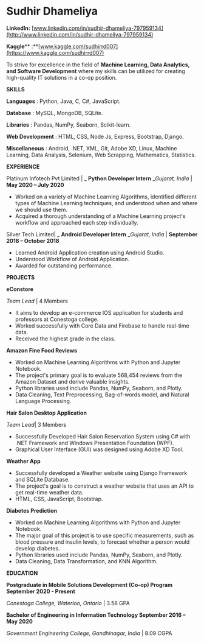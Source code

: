 # **Sudhir Dhameliya**

**LinkedIn:** [www.linkedin.com/in/sudhir-dhameliya-797959134](http://www.linkedin.com/in/sudhir-dhameliya-797959134)

**Kaggle**** :**[www.kaggle.com/sudhirrd007](https://www.kaggle.com/sudhirrd007)

To strive for excellence in the field of **Machine Learning, Data Analytics, and Software Development** where my skills can be utilized for creating high-quality IT solutions in a co-op position.

**SKILLS**

**Languages** : Python, Java, C, C#, JavaScript.

**Database** : MySQL, MongoDB, SQLite.

**Libraries** : Pandas, NumPy, Seaborn, Scikit-learn.

**Web Development** : HTML, CSS, Node Js, Express, Bootstrap, Django.

**Miscellaneous** : Android, .NET, XML, Git, Adobe XD, Linux, Machine Learning, Data Analysis, Selenium, Web Scrapping, Mathematics, Statistics.

**EXPERIENCE**

Platinum Infotech Pvt Limited | _ **Python Developer Intern** __Gujarat, India_ | **May 2020 – July 2020**

- Worked on a variety of Machine Learning Algorithms, identified different types of Machine Learning techniques, and understood when and where we should use them.
- Acquired a thorough understanding of a Machine Learning project&#39;s workflow and approached each step individually.

Silver Tech Limited| _ **Android Developer Intern** __Gujarat, India_ | **September 2018 – October 2018**

- Learned Android Application creation using Android Studio.
- Understood Workflow of Android Application.
- Awarded for outstanding performance.

**PROJECTS**

**eConstore**

_Team Lead_ | 4 Members

- It aims to develop an e-commerce IOS application for students and professors at Conestoga college.
- Worked successfully with Core Data and Firebase to handle real-time data.
- Received the highest grade in the class.

**Amazon Fine Food Reviews**

- Worked on Machine Learning Algorithms with Python and Jupyter Notebook.
- The project&#39;s primary goal is to evaluate 568,454 reviews from the Amazon Dataset and derive valuable insights.
- Python libraries used include Pandas, NumPy, Seaborn, and Plotly.
- Data Cleaning, Text Preprocessing, Bag-of-words model, and Natural Language Processing.

**Hair Salon Desktop Application**

_Team Lead_| 3 Members

- Successfully Developed Hair Salon Reservation System using C# with .NET Framework and Windows Presentation Foundation (WPF).
- Graphical User Interface (GUI) was designed using Adobe XD Tool.

**Weather App**

- Successfully developed a Weather website using Django Framework and SQLite Database.
- The project&#39;s goal is to construct a weather website that uses an API to get real-time weather data.
- HTML, CSS, JavaScript, Bootstrap.

**Diabetes Prediction**

- Worked on Machine Learning Algorithms with Python and Jupyter Notebook.
- The major goal of this project is to use specific measurements, such as blood pressure and insulin levels, to forecast whether a person would develop diabetes.
- Python libraries used include Pandas, NumPy, Seaborn, and Plotly.
- Data Cleaning, Data Transformation, and KNN Algorithm.

**EDUCATION**

**Postgraduate in Mobile Solutions Development (Co-op) Program September 2020 - Present**

_Conestoga College, Waterloo, Ontario_ | 3.58 GPA

**Bachelor of Engineering in Information Technology September 2016 – May 2020**

_Government Engineering College, Gandhinagar, India_ | 8.09 CGPA
